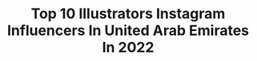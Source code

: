 ---
title: Top 10 Illustrators Instagram Influencers In United Arab Emirates In 2022
description: >-
  Find top illustrators Instagram influencers in United Arab Emirates in 2022. Most popular hashtags: #illustrator #illustration #artistsoninstagram #art.
platform: Instagram
hits: 9
text_top: Discover the top-rated Instagram profiles on inBeat.
text_bottom: inBeat has 9 Instagram influencers like this in United Arab Emirates for you to pitch.
profiles:
  - username: "alberto_makeup"
    fullname: >-
      ▫️A L B E R T O▫️
    bio: >-
      ⚪️ Make Up For Ever Make-up Artist 💋 ⚪️ painter ⚪️ illustrator ⚪️ Lifestyle/ Food Addict ⚪️ Travel Addict 🇦🇪 DUBAI 🇦🇪
    location: "United Arab Emirates"
    followers: 50903
    engagement: 190
    commentsToLikes: 0.099447
    id: ck6u4dcr3338e0j71jyuqag7e
    verified: false
    hashtags: "#404, #120, #402, #168"
  - username: "ayangcempaka"
    fullname: >-
      Ayang Cempaka
    bio: >-
      illustrator & cat mama,📍Dubai Rep @weareillustrationx Shop : @ayangcempakashop Client : L’occitane, Unilever, Thermos, Netflix, Giphy, TransJkt
    location: "United Arab Emirates"
    followers: 113104
    engagement: 84
    commentsToLikes: 0.018465
    id: ck15pyx810bnq0i19odwood3v
    verified: true
    hashtags: "#museumredrawchallenge, #artistsoninstagram, #redrawinmystyle, #artist"
  - username: "editorscut_tez"
    fullname: >-
      Ritesh 'Tez' B
    bio: >-
      CEO| Founder Editorscut Animation Studio Singapore and EDCmotion e: ritesh@editorscut.net 👫🐈🐈
    location: "United Arab Emirates"
    followers: 19520
    engagement: 173
    commentsToLikes: 0.017955
    id: ck6ttvbzhcs880j71z7b5fqf5
    verified: false
    hashtags: "#mydubai, #draw, #digital, #dubaivideographer"
  - username: "friday_illustrations"
    fullname: >-
      Yas Atienza
    bio: >-
      ✨ illustrating #nature, #women, #magic ✨ #seethebiggerpicture ✨Commissions : OPEN (limited slots only) ; DM for Inquiries 📍 UAE
    location: "United Arab Emirates"
    followers: 22317
    engagement: 2393
    commentsToLikes: 0.013277
    id: ckf5us54wm3mz0j2387h21g01
    verified: false
    hashtags: "#womenofillustration, #selflove, #asianwomanfest, #womanrising"
  - username: "charbelkaramcouture"
    fullname: >-
      Charbel Karam شربل كرم
    bio: >-
      Whatsapp :00971508211761-Uae tel :0097126672282
    location: "United Arab Emirates"
    followers: 114810
    engagement: 67
    commentsToLikes: 0.012011
    id: ck5c2eiyex3oe0i11afklg6xx
    verified: false
    hashtags: "#couture, #charbelkaram, #weddingdress, #dress"
  - username: "ben.chamsou"
    fullname: >-
      𝒞𝒽𝒶𝓂𝓈𝑜𝓊 𝒷𝑒𝓃 🇩🇿
    bio: >-
      • Film Director | Character Designer • Living in UAE 🇦🇪 #CREATIVE
    location: "United Arab Emirates"
    followers: 30993
    engagement: 856
    commentsToLikes: 0.021452
    id: ck5zr5ahcvxhx0i141vg94gvt
    verified: false
    hashtags: "#dz, #art, #design, #digitalart"
  - username: "asmaoriginal"
    fullname: >-
      Asma Enayeh 🌸 أسماء عناية
    bio: >-
      🌼 A Dreamer • Shorty • Left Handed 🌿 Represented by @astoundusagency Founder: #kidlitober Co-Founder: #bonvoyageweek, #magicmoonweek ➖ Dubai Website:
    location: "United Arab Emirates"
    followers: 6964
    engagement: 550
    commentsToLikes: 0.141501
    id: ck6u3xbnd0f970j71bvqh64o9
    verified: false
    hashtags: "#ink, #kidlitober2020, #instaart, #voyage"
  - username: "wishglamfashion"
    fullname: >-
      • 𝐖𝐈𝐒𝐇 𝐆𝐋𝐀𝐌 & 𝐅𝐀𝐒𝐇𝐈𝐎𝐍 • 🇦🇪
    bio: >-
      Fashion and beauty content creator 🌈 . 📍 DUBAI 📍 PAKISTAN
    location: "United Arab Emirates"
    followers: 60454
    engagement: 114
    commentsToLikes: 0.206999
    id: ck15u1gsrkylo0i19bcwd1kq9
    verified: false
    hashtags: "#hudabeauty, #pakistan, #makeupideas, #pakistanistylelookbook"
  - username: "aj___bilal"
    fullname: >-
      🅰︎🅹~~ بلال🥀
    bio: >-
      Tʜʀɪʟʟᴇᴅ ᴛᴏ ʙɪᴛs🔗 𝙺𝚊𝚜𝚛𝚘𝚍𝚒𝚊𝚗♡︎|𝙰𝚋𝚞𝚍𝚑𝚊𝚋𝚒🇦🇪 ✩𝙱𝚎 𝚞𝚛 𝚘𝚠𝚗 𝚁𝚎𝚊𝚜𝚘𝚗 𝚝𝚘 𝚂𝚖𝚒𝚕𝚎♥︎|| ♡︎siempre sonríe🤗 ^ғᴀᴍ♡︎
    location: "United Arab Emirates"
    followers: 20924
    engagement: 302
    commentsToLikes: 0.154172
    id: ck9wggbahtakj0j78hsx8uuhb
    verified: false
    hashtags: "#instamood, #lightroom, #trivandrum, #snapseed"
---